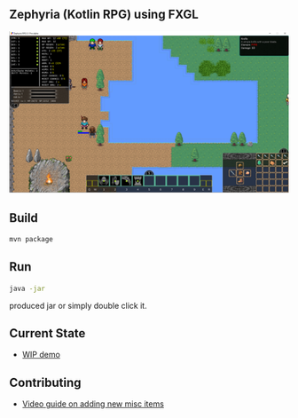 ## Zephyria (Kotlin RPG) using FXGL

![Screenshot](https://raw.githubusercontent.com/AlmasB/git-server/master/storage/images/zephyria.png)

## Build
```bash
mvn package
```

## Run
```bash
java -jar
```
produced jar or simply double click it.

## Current State

- [WIP demo](https://www.youtube.com/watch?v=LIV8UJAokA0)

## Contributing

- [Video guide on adding new misc items](https://www.youtube.com/watch?v=fcffiGzjLZ0)